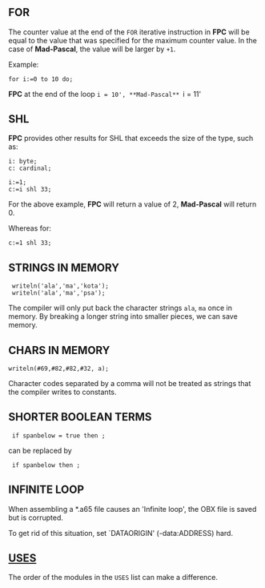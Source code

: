 #

## FOR

The counter value at the end of the `FOR` iterative instruction in **FPC** will be equal to the value that was specified for the maximum counter value. In the case of **Mad-Pascal**, the value will be larger by `+1`.

Example:
```delphi
for i:=0 to 10 do;
```

**FPC** at the end of the loop `i = 10', **Mad-Pascal** `i = 11'


## SHL

**FPC** provides other results for SHL that exceeds the size of the type, such as:

```delphi
i: byte;
c: cardinal;

i:=1;
c:=i shl 33;
```

For the above example, **FPC** will return a value of 2, **Mad-Pascal** will return 0.

Whereas for:
```delphi
c:=1 shl 33;
```

## STRINGS IN MEMORY

```delphi
 writeln('ala','ma','kota');
 writeln('ala','ma','psa');
```

The compiler will only put back the character strings `ala`, `ma` once in memory. By breaking a longer string into smaller pieces, we can save memory.


## CHARS IN MEMORY

```delphi
writeln(#69,#82,#82,#32, a);
```

Character codes separated by a comma will not be treated as strings that the compiler writes to constants.


## SHORTER BOOLEAN TERMS

```delphi
 if spanbelow = true then ;
```

can be replaced by

```delphi
 if spanbelow then ;
```

## INFINITE LOOP

When assembling a *.a65 file causes an 'Infinite loop', the OBX file is saved but is corrupted.

To get rid of this situation, set `DATAORIGIN' (-data:ADDRESS) hard.

## [USES](../moduly/#uses)

The order of the modules in the `USES` list can make a difference.
